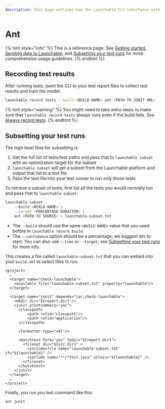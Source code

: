```yaml
---
description: This page outlines how the Launchable CLI interfaces with Ant.
---
```


# Ant

{% hint style="info" %}
This is a reference page. See [Getting started](../../getting-started/), [Sending data to Launchable](../../sending-data-to-launchable/), and [Subsetting your test runs](../../actions/subsetting-your-test-runs.md) for more comprehensive usage guidelines.
{% endhint %}

## Recording test results

After running tests, point the CLI to your test report files to collect test results and train the model:

```bash
launchable record tests --build <BUILD NAME> ant <PATH TO JUNIT XML>
```

{% hint style="warning" %}
You might need to take extra steps to make sure that `launchable record tests` always runs even if the build fails. See [Always record tests](../../sending-data-to-launchable/always-run.md).
{% endhint %}

## Subsetting your test runs

The high level flow for subsetting is:

1. Get the full list of tests/test paths and pass that to `launchable subset` with an optimization target for the subset
2. `launchable subset` will get a subset from the Launchable platform and output that list to a text file
3. Pass the text file into your test runner to run only those tests

To retrieve a subset of tests, first list all the tests you would normally run and pass that to `launchable subset`:

```bash
launchable subset 
    --build <BUILD NAME> \
    --target <PERCENTAGE DURATION> \
    ant <PATH TO SOURCE> > launchable-subset.txt
```

* The `--build` should use the same `<BUILD NAME>` value that you used before in `launchable record build`.
* The `--confidence` option should be a percentage; we suggest `90%` to start. You can also use `--time` or `--target`; see [Subsetting your test runs](../../actions/subsetting-your-test-runs.md) for more info.

This creates a file called `launchable-subset.txt` that you can embed into your `build.xml` to select files to run:

```markup
<project>
  …
  <target name="check-launchable">
    <available file="launchable-subset.txt" property="launchable"/>
  </target>

  <target name="junit" depends="jar,check-launchable">
    <mkdir dir="${report.dir}"/>
    <junit printsummary="yes">
      <classpath>
          <path refid="classpath"/>
          <path refid="application"/>
      </classpath>

      <formatter type="xml"/>

      <batchtest fork="yes" todir="${report.dir}">
        <fileset dir="${src.dir}" >
          <includesfile name="launchable-subset.txt" if="${launchable}" />
          <include name="**/*Test.java" unless="${launchable}" />
        </fileset>
      </batchtest>
    </junit>
  </target>
  …
</project>
```

Finally, you run you test command like this:

```bash
ant junit
```

